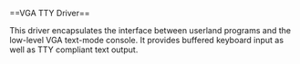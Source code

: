 ==VGA TTY Driver==

This driver encapsulates the interface between userland programs and the low-level VGA text-mode console. It provides buffered keyboard input as well as TTY compliant text output.